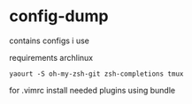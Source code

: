# config-dump

contains configs i use

requirements archlinux

```
yaourt -S oh-my-zsh-git zsh-completions tmux
```

for .vimrc install needed plugins using bundle
